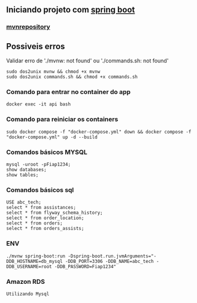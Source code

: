 ## Iniciando projeto com [spring boot](https://github.com/FranciscoWallison/abctechapi_11AOJO)

### [mvnrepository](https://mvnrepository.com/)


## Possiveis erros

Validar erro de './mvnw: not found' ou  './commands.sh: not found' 

````
sudo dos2unix mvnw && chmod +x mvnw
sudo dos2unix commands.sh && chmod +x commands.sh
````
### Comando para entrar no container do app
````
docker exec -it api bash
````
### Comando para reiniciar os containers
````
sudo docker compose -f "docker-compose.yml" down && docker compose -f "docker-compose.yml" up -d --build
````

### Comandos básicos MYSQL
````
mysql -uroot -pFiap1234;
show databases;
show tables;
````

### Comandos básicos sql
````
USE abc_tech;
select * from assistances;
select * from flyway_schema_history;
select * from order_location;
select * from orders;
select * from orders_assists;
````

### ENV
````
./mvnw spring-boot:run -Dspring-boot.run.jvmArguments="-DDB_HOSTNAME=db_mysql -DDB_PORT=3306 -DDB_NAME=abc_tech -DDB_USERNAME=root -DDB_PASSWORD=Fiap1234"
````


### Amazon RDS
````
Utilizando Mysql
````
